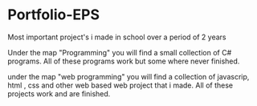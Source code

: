 # Portfolio-EPS

Most important project's i made in school over a period of 2 years

Under the map "Programming" you will find a small collection of C# programs. All of these programs work but some where never finished.

under the map "web programming" you will find a collection of javascrip, html , css and other web based web project that i made. All of these projects work and are finished.
